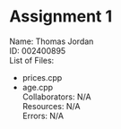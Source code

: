 # Assignment 1
Name: Thomas Jordan   
ID: 002400895   
List of Files:
- prices.cpp
- age.cpp   
Collaborators: N/A   
Resources: N/A   
Errors: N/A    
